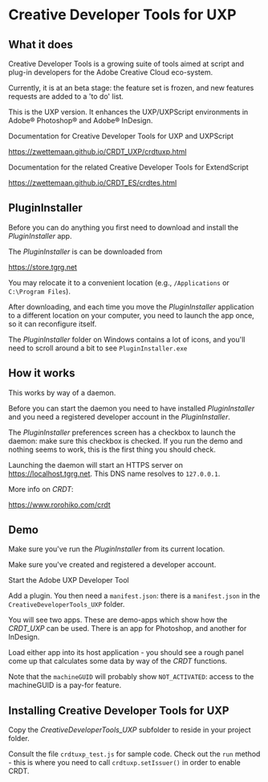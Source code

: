 # Creative Developer Tools for UXP

## What it does

Creative Developer Tools is a growing suite of tools aimed at script and plug-in developers
for the Adobe Creative Cloud eco-system.

Currently, it is at an beta stage: the feature set is frozen, and new features requests are 
added to a 'to do' list.

This is the UXP version. It enhances the UXP/UXPScript environments in
Adobe® Photoshop® and Adobe® InDesign.

Documentation for Creative Developer Tools for UXP and UXPScript

https://zwettemaan.github.io/CRDT_UXP/crdtuxp.html

Documentation for the related Creative Developer Tools for ExtendScript

https://zwettemaan.github.io/CRDT_ES/crdtes.html

## PluginInstaller

Before you can do anything you first need to download and install the _PluginInstaller_ app.

The _PluginInstaller_ is can be downloaded from 

https://store.tgrg.net

You may relocate it to a convenient location (e.g., `/Applications` or `C:\Program Files`).

After downloading, and each time you move the _PluginInstaller_ application to a different location
on your computer, you need to launch the app once, so it can reconfigure itself.

The _PluginInstaller_ folder on Windows contains a lot of icons, and you'll need to scroll around 
a bit to see `PluginInstaller.exe`

## How it works

This works by way of a daemon. 

Before you can start the daemon you need to have installed _PluginInstaller_ and you need a registered developer account in the _PluginInstaller_. 

The _PluginInstaller_ preferences screen has a checkbox to launch the daemon: make sure this 
checkbox is checked. If you run the demo and nothing seems to work, this is the first thing you
should check.

Launching the daemon will start an HTTPS server on https://localhost.tgrg.net. 
This DNS name resolves to `127.0.0.1`.

More info on _CRDT_:

https://www.rorohiko.com/crdt

## Demo

Make sure you've run the _PluginInstaller_ from its current location.

Make sure you've created and registered a developer account.

Start the Adobe UXP Developer Tool

Add a plugin. You then need a `manifest.json`: there is a `manifest.json` in the 
`CreativeDeveloperTools_UXP` folder.

You will see two apps. These are demo-apps which show how the _CRDT_UXP_ can be used. There is an 
app for Photoshop, and another for InDesign.

Load either app into its host application - you should see a rough panel come up that calculates
some data by way of the _CRDT_ functions.

Note that the `machineGUID` will probably show `NOT_ACTIVATED`: access to the machineGUID is a pay-for feature.

## Installing Creative Developer Tools for UXP

Copy the _CreativeDeveloperTools_UXP_ subfolder to reside in your project folder. 

Consult the file `crdtuxp_test.js` for sample code. Check out the `run` method - this is where
you need to call `crdtuxp.setIssuer()` in order to enable CRDT.
